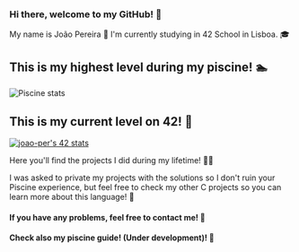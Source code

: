 ### Hi there, welcome to my GitHub! 👋
My name is João Pereira 🤝
I'm currently studying in 42 School in Lisboa. 🎓

## This is my highest level during my piscine! 🏊




![Piscine stats](https://user-images.githubusercontent.com/109032016/181627189-0bf94f90-171a-4bc2-903b-a4ccd1dbbfc0.png)

## This is my current level on 42! 🙏
[![joao-per's 42 stats](https://badge.mediaplus.ma/levi/joao-per?1337Badge=off)](https://github.com/oakoudad/badge42)

Here you'll find the projects I did during my lifetime! 🧑‍💻

I was asked to private my projects with the solutions so I don't ruin your Piscine experience, but feel free to check my other C projects so you can learn more about this language! 🧠


#### If you have any problems, feel free to contact me! 💌
#### Check also my piscine guide! (Under development)! 📜
